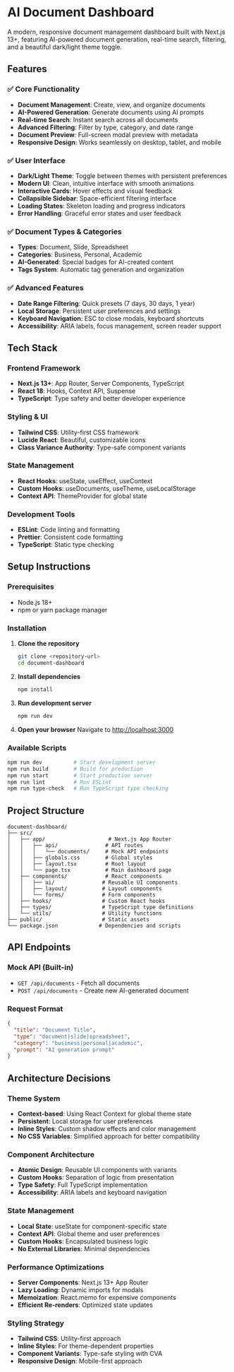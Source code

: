 # AI Document Dashboard

A modern, responsive document management dashboard built with Next.js 13+, featuring AI-powered document generation, real-time search, filtering, and a beautiful dark/light theme toggle.

## Features

### ✅ **Core Functionality**

- **Document Management**: Create, view, and organize documents
- **AI-Powered Generation**: Generate documents using AI prompts
- **Real-time Search**: Instant search across all documents
- **Advanced Filtering**: Filter by type, category, and date range
- **Document Preview**: Full-screen modal preview with metadata
- **Responsive Design**: Works seamlessly on desktop, tablet, and mobile

### ✅ **User Interface**

- **Dark/Light Theme**: Toggle between themes with persistent preferences
- **Modern UI**: Clean, intuitive interface with smooth animations
- **Interactive Cards**: Hover effects and visual feedback
- **Collapsible Sidebar**: Space-efficient filtering interface
- **Loading States**: Skeleton loading and progress indicators
- **Error Handling**: Graceful error states and user feedback

### ✅ **Document Types & Categories**

- **Types**: Document, Slide, Spreadsheet
- **Categories**: Business, Personal, Academic
- **AI-Generated**: Special badges for AI-created content
- **Tags System**: Automatic tag generation and organization

### ✅ **Advanced Features**

- **Date Range Filtering**: Quick presets (7 days, 30 days, 1 year)
- **Local Storage**: Persistent user preferences and settings
- **Keyboard Navigation**: ESC to close modals, keyboard shortcuts
- **Accessibility**: ARIA labels, focus management, screen reader support

## Tech Stack

### **Frontend Framework**

- **Next.js 13+**: App Router, Server Components, TypeScript
- **React 18**: Hooks, Context API, Suspense
- **TypeScript**: Type safety and better developer experience

### **Styling & UI**

- **Tailwind CSS**: Utility-first CSS framework
- **Lucide React**: Beautiful, customizable icons
- **Class Variance Authority**: Type-safe component variants

### **State Management**

- **React Hooks**: useState, useEffect, useContext
- **Custom Hooks**: useDocuments, useTheme, useLocalStorage
- **Context API**: ThemeProvider for global state

### **Development Tools**

- **ESLint**: Code linting and formatting
- **Prettier**: Consistent code formatting
- **TypeScript**: Static type checking

## Setup Instructions

### Prerequisites

- Node.js 18+
- npm or yarn package manager

### Installation

1. **Clone the repository**

   ```bash
   git clone <repository-url>
   cd document-dashboard
   ```

2. **Install dependencies**

   ```bash
   npm install
   ```

3. **Run development server**

   ```bash
   npm run dev
   ```

4. **Open your browser**
   Navigate to [http://localhost:3000](http://localhost:3000)

### Available Scripts

```bash
npm run dev          # Start development server
npm run build        # Build for production
npm run start        # Start production server
npm run lint         # Run ESLint
npm run type-check   # Run TypeScript type checking
```

## Project Structure

```
document-dashboard/
├── src/
│   ├── app/                    # Next.js App Router
│   │   ├── api/               # API routes
│   │   │   └── documents/     # Mock API endpoints
│   │   ├── globals.css        # Global styles
│   │   ├── layout.tsx         # Root layout
│   │   └── page.tsx           # Main dashboard page
│   ├── components/            # React components
│   │   ├── ui/               # Reusable UI components
│   │   ├── layout/           # Layout components
│   │   └── forms/            # Form components
│   ├── hooks/                # Custom React hooks
│   ├── types/                # TypeScript type definitions
│   └── utils/                # Utility functions
├── public/                   # Static assets
└── package.json             # Dependencies and scripts
```

## API Endpoints

### Mock API (Built-in)

- `GET /api/documents` - Fetch all documents
- `POST /api/documents` - Create new AI-generated document

### Request Format

```json
{
  "title": "Document Title",
  "type": "document|slide|spreadsheet",
  "category": "business|personal|academic",
  "prompt": "AI generation prompt"
}
```

## Architecture Decisions

### **Theme System**

- **Context-based**: Using React Context for global theme state
- **Persistent**: Local storage for user preferences
- **Inline Styles**: Custom shadow effects and color management
- **No CSS Variables**: Simplified approach for better compatibility

### **Component Architecture**

- **Atomic Design**: Reusable UI components with variants
- **Custom Hooks**: Separation of logic from presentation
- **Type Safety**: Full TypeScript implementation
- **Accessibility**: ARIA labels and keyboard navigation

### **State Management**

- **Local State**: useState for component-specific state
- **Context API**: Global theme and user preferences
- **Custom Hooks**: Encapsulated business logic
- **No External Libraries**: Minimal dependencies

### **Performance Optimizations**

- **Server Components**: Next.js 13+ App Router
- **Lazy Loading**: Dynamic imports for modals
- **Memoization**: React.memo for expensive components
- **Efficient Re-renders**: Optimized state updates

### **Styling Strategy**

- **Tailwind CSS**: Utility-first approach
- **Inline Styles**: For theme-dependent properties
- **Component Variants**: Type-safe styling with CVA
- **Responsive Design**: Mobile-first approach
